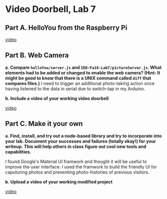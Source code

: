 # Video Doorbell, Lab 7

## Part A. HelloYou from the Raspberry Pi

[video](https://drive.google.com/open?id=1KWirf988L5mAc2BULMwLd_cQq-srDfS0)

## Part B. Web Camera

**a. Compare `helloYou/server.js` and `IDD-Fa18-Lab7/pictureServer.js`. What elements had to be added or changed to enable the web camera? (Hint: It might be good to know that there is a UNIX command called `diff` that compares files.)**
I need to trigger an additional photo-taking action once having listened to the data in serial due to switch-tap in my Arduino.  

**b. Include a video of your working video doorbell**

[video](https://drive.google.com/open?id=1CcrOI36jxQIAM9kJRUR-Y1ySbNzEGZT6)

## Part C. Make it your own

**a. Find, install, and try out a node-based library and try to incorporate into your lab. Document your successes and failures (totally okay!) for your writeup. This will help others in class figure out cool new tools and capabilities.**

I found Google's Material UI framwork and thought it will be useful to improve the user interface. I used the framwork to build the friendly UI for caputuring photos and presenting photo-histories of previous visitors. 

**b. Upload a video of your working modified project**

[video](https://drive.google.com/open?id=1wd8xggTDwQBbjGSWVXA1kvSkSXOO6d_z)
